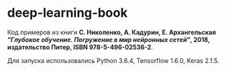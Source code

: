 # deep-learning-book
Код примеров из книги **С. Николенко, А. Кадурин, Е. Архангельская *"Глубокое обучение. Погружение в мир нейронных сетей"*, 2018, издательство Питер, ISBN 978-5-496-02536-2**.

Для запуска использовались Python 3.6.4, Tensorflow 1.6.0, Keras 2.1.5.
